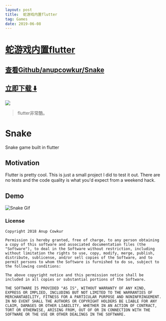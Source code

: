 ```yaml
---
layout: post
title:  蛇游戏内置flutter
tag: Games
date: 2019-06-08
---
```


# [蛇游戏内置flutter ](http://github.com/anupcowkur/Snake) 



## [查看Github/anupcowkur/Snake](http://github.com/anupcowkur/Snake)
## [立即下载 ️⬇️ ](https://codeload.github.com/anupcowkur/Snake/zip/master) 


 
![](https://flutterawesome.com/content/images/2019/05/Snake.jpg)
 
>
> flutter非常酷。
>

 
# Snake

Snake game built in flutter

## Motivation
Flutter is pretty cool. This is just a small project I did to
test it out. There are no tests and the code quality is what you'd expect
from a weekend hack.

## Demo
![Snake Gif](https://raw.githubusercontent.com/anupcowkur/Snake/master/snake.gif)

### License
````
Copyright 2018 Anup Cowkur

Permission is hereby granted, free of charge, to any person obtaining a copy of this software and associated documentation files (the "Software"), to deal in the Software without restriction, including without limitation the rights to use, copy, modify, merge, publish, distribute, sublicense, and/or sell copies of the Software, and to permit persons to whom the Software is furnished to do so, subject to the following conditions:

The above copyright notice and this permission notice shall be included in all copies or substantial portions of the Software.

THE SOFTWARE IS PROVIDED "AS IS", WITHOUT WARRANTY OF ANY KIND, EXPRESS OR IMPLIED, INCLUDING BUT NOT LIMITED TO THE WARRANTIES OF MERCHANTABILITY, FITNESS FOR A PARTICULAR PURPOSE AND NONINFRINGEMENT. IN NO EVENT SHALL THE AUTHORS OR COPYRIGHT HOLDERS BE LIABLE FOR ANY CLAIM, DAMAGES OR OTHER LIABILITY, WHETHER IN AN ACTION OF CONTRACT, TORT OR OTHERWISE, ARISING FROM, OUT OF OR IN CONNECTION WITH THE SOFTWARE OR THE USE OR OTHER DEALINGS IN THE SOFTWARE.
````
